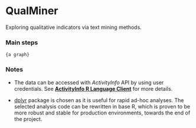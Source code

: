 
<!-- README.md is generated from README.Rmd. Please edit that file -->

# QualMiner

Exploring qualitative indicators via text mining methods.

### Main steps

    {a graph}

### Notes

  - The data can be accessed with *ActivityInfo* API by using user
    credentials. See [**ActivityInfo R Language
    Client**](https://github.com/bedatadriven/activityinfo-R) for more
    details.

  - [dplyr](https://cran.r-project.org/package=dplyr) package is chosen
    as it is useful for rapid ad-hoc analyses. The selected analysis
    code can be rewritten in base R, which is proven to be more robust
    and stable for production environments, towards the end of the
    project.
